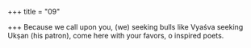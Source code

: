 +++
title = "09"

+++
Because we call upon you, (we) seeking bulls like Vyaśva seeking Ukṣan  (his patron),
come here with your favors, o inspired poets.